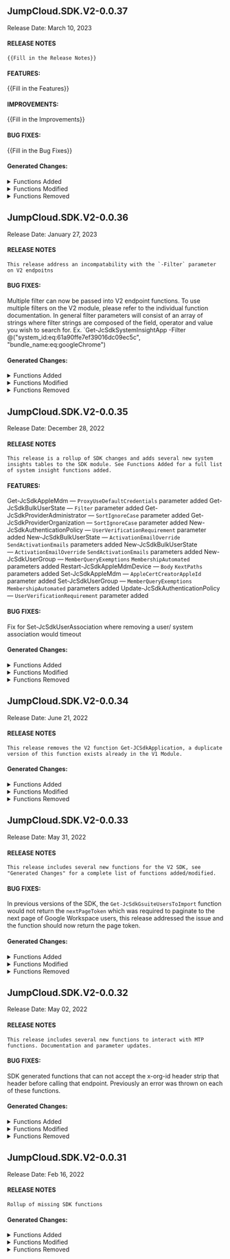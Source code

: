 ## JumpCloud.SDK.V2-0.0.37
Release Date: March 10, 2023
#### RELEASE NOTES
```
{{Fill in the Release Notes}}
```
#### FEATURES:
{{Fill in the Features}}
#### IMPROVEMENTS:
{{Fill in the Improvements}}
#### BUG FIXES:
{{Fill in the Bug Fixes}}
#### Generated Changes:

<details>
<summary>Functions Added</summary>

No changes
</details>

<details>
<summary>Functions Modified</summary>

* New-JcSdkCustomEmailConfiguration.ps1
* New-JcSdkSoftwareApp.ps1
* Set-JcSdkCustomEmailConfiguration.ps1
* Set-JcSdkSoftwareApp.ps1

</details>

<details>
<summary>Functions Removed</summary>

No changes
</details>

## JumpCloud.SDK.V2-0.0.36
Release Date: January 27, 2023
#### RELEASE NOTES
```
This release address an incompatability with the `-Filter` parameter on V2 endpoitns
```
#### BUG FIXES:
Multiple filter can now be passed into V2 endpoint functions. To use multiple filters on the V2 module, please refer to the individual function documentation. In general filter parameters will consist of an array of strings where filter strings are composed of the field, operator and value you wish to search for. Ex. `Get-JcSdkSystemInsightApp -Filter @("system_id:eq:61a90ffe7ef39016dc09ec5c", "bundle_name:eq:googleChrome")

#### Generated Changes:

<details>
<summary>Functions Added</summary>

No changes
</details>

<details>
<summary>Functions Modified</summary>

No changes
</details>

<details>
<summary>Functions Removed</summary>

No changes
</details>

## JumpCloud.SDK.V2-0.0.35
Release Date: December 28, 2022
#### RELEASE NOTES
```
This release is a rollup of SDK changes and adds several new system insights tables to the SDK module. See Functions Added for a full list of system insight functions added.
```
#### FEATURES:
Get-JcSdkAppleMdm — `ProxyUseDefaultCredentials` parameter added
Get-JcSdkBulkUserState — `Filter` parameter added
Get-JcSdkProviderAdministrator — `SortIgnoreCase` parameter added
Get-JcSdkProviderOrganization — `SortIgnoreCase` parameter added
New-JcSdkAuthenticationPolicy — `UserVerificationRequirement` parameter added
New-JcSdkBulkUserState — `ActivationEmailOverride` `SendActivationEmails` parameters added
New-JcSdkBulkUserState — `ActivationEmailOverride` `SendActivationEmails` parameters added
New-JcSdkUserGroup — `MemberQueryExemptions` `MembershipAutomated` parameters added
Restart-JcSdkAppleMdmDevice — `Body` `KextPaths` parameters added
Set-JcSdkAppleMdm — `AppleCertCreatorAppleId` parameter added
Set-JcSdkUserGroup — `MemberQueryExemptions` `MembershipAutomated` parameters added
Update-JcSdkAuthenticationPolicy — `UserVerificationRequirement` parameter added

#### BUG FIXES:
Fix for Set-JcSdkUserAssociation where removing a user/ system association would timeout

#### Generated Changes:

<details>
<summary>Functions Added</summary>

* Get-JcSdkSystemInsightAzureInstanceMetadata.ps1
* Get-JcSdkSystemInsightAzureInstanceTag.ps1
* Get-JcSdkSystemInsightChassisInfo.ps1
* Get-JcSdkSystemInsightLinuxPackage.ps1
* Get-JcSdkSystemInsightSecureboot.ps1
* Get-JcSdkSystemInsightTpmInfo.ps1
* Get-JcSdkSystemInsightUserAssist.ps1
* Get-JcSdkSystemInsightWindowsSecurityCenter.ps1

</details>

<details>
<summary>Functions Modified</summary>

* Clear-JcSdkAppleMdmDevice.ps1
* Clear-JcSdkAppleMdmDeviceActivationLock.ps1
* Get-JcSdkActiveDirectory.ps1
* Get-JcSdkActiveDirectoryAgent.ps1
* Get-JcSdkActiveDirectoryAssociation.ps1
* Get-JcSdkActiveDirectoryTraverseUser.ps1
* Get-JcSdkActiveDirectoryTraverseUserGroup.ps1
* Get-JcSdkAdministratorOrganization.ps1
* Get-JcSdkAdministratorOrganizationLink.ps1
* Get-JcSdkAppleMdm.ps1
* Get-JcSdkAppleMdmDevice.ps1
* Get-JcSdkAppleMdmEnrollmentProfile.ps1
* Get-JcSdkApplicationAssociation.ps1
* Get-JcSdkApplicationTraverseUser.ps1
* Get-JcSdkApplicationTraverseUserGroup.ps1
* Get-JcSdkAuthenticationPolicy.ps1
* Get-JcSdkBulkUserState.ps1
* Get-JcSdkBulkUsersResult.ps1
* Get-JcSdkCommandAssociation.ps1
* Get-JcSdkCommandTraverseSystem.ps1
* Get-JcSdkCommandTraverseSystemGroup.ps1
* Get-JcSdkCustomEmailConfiguration.ps1
* Get-JcSdkCustomEmailTemplate.ps1
* Get-JcSdkDirectory.ps1
* Get-JcSdkDuoAccount.ps1
* Get-JcSdkDuoApplication.ps1
* Get-JcSdkGSuite.ps1
* Get-JcSdkGSuiteAssociation.ps1
* Get-JcSdkGSuiteTranslationRule.ps1
* Get-JcSdkGSuiteTraverseUser.ps1
* Get-JcSdkGSuiteTraverseUserGroup.ps1
* Get-JcSdkGSuiteUsersToImport.ps1
* Get-JcSdkGroup.ps1
* Get-JcSdkGroupSuggestion.ps1
* Get-JcSdkGsuiteUsersToImportFormated.ps1
* Get-JcSdkIPList.ps1
* Get-JcSdkLdapServer.ps1
* Get-JcSdkLdapServerAssociation.ps1
* Get-JcSdkLdapServerSambaDomain.ps1
* Get-JcSdkLdapServerTraverseUser.ps1
* Get-JcSdkLdapServerTraverseUserGroup.ps1
* Get-JcSdkNextScheduledBulkUserState.ps1
* Get-JcSdkOffice365.ps1
* Get-JcSdkOffice365Association.ps1
* Get-JcSdkOffice365TranslationRule.ps1
* Get-JcSdkOffice365TraverseUser.ps1
* Get-JcSdkOffice365TraverseUserGroup.ps1
* Get-JcSdkOffice365UsersToImport.ps1
* Get-JcSdkOrganizationPolicyResult.ps1
* Get-JcSdkPolicy.ps1
* Get-JcSdkPolicyAssociation.ps1
* Get-JcSdkPolicyGroup.ps1
* Get-JcSdkPolicyGroupAssociation.ps1
* Get-JcSdkPolicyGroupMember.ps1
* Get-JcSdkPolicyGroupMembership.ps1
* Get-JcSdkPolicyGroupTraverseSystem.ps1
* Get-JcSdkPolicyGroupTraverseSystemGroup.ps1
* Get-JcSdkPolicyResult.ps1
* Get-JcSdkPolicyStatus.ps1
* Get-JcSdkPolicyTemplate.ps1
* Get-JcSdkPolicyTraverseSystem.ps1
* Get-JcSdkPolicyTraverseSystemGroup.ps1
* Get-JcSdkProviderAdministrator.ps1
* Get-JcSdkProviderOrganization.ps1
* Get-JcSdkProvidersInvoice.ps1
* Get-JcSdkRadiusServerAssociation.ps1
* Get-JcSdkRadiusServerTraverseUser.ps1
* Get-JcSdkRadiusServerTraverseUserGroup.ps1
* Get-JcSdkSoftwareApp.ps1
* Get-JcSdkSoftwareAppAssociation.ps1
* Get-JcSdkSoftwareAppStatus.ps1
* Get-JcSdkSoftwareAppTraverseSystem.ps1
* Get-JcSdkSoftwareAppTraverseSystemGroup.ps1
* Get-JcSdkSubscription.ps1
* Get-JcSdkSystemAssociation.ps1
* Get-JcSdkSystemFdeKey.ps1
* Get-JcSdkSystemGroup.ps1
* Get-JcSdkSystemGroupAssociation.ps1
* Get-JcSdkSystemGroupMember.ps1
* Get-JcSdkSystemGroupMembership.ps1
* Get-JcSdkSystemGroupTraverseCommand.ps1
* Get-JcSdkSystemGroupTraversePolicy.ps1
* Get-JcSdkSystemGroupTraversePolicyGroup.ps1
* Get-JcSdkSystemGroupTraverseUser.ps1
* Get-JcSdkSystemGroupTraverseUserGroup.ps1
* Get-JcSdkSystemInsightAlf.ps1
* Get-JcSdkSystemInsightAlfException.ps1
* Get-JcSdkSystemInsightAlfExplicitAuth.ps1
* Get-JcSdkSystemInsightApp.ps1
* Get-JcSdkSystemInsightAppCompatShim.ps1
* Get-JcSdkSystemInsightAuthorizedKey.ps1
* Get-JcSdkSystemInsightBattery.ps1
* Get-JcSdkSystemInsightBitlockerInfo.ps1
* Get-JcSdkSystemInsightBrowserPlugin.ps1
* Get-JcSdkSystemInsightCertificate.ps1
* Get-JcSdkSystemInsightChromeExtension.ps1
* Get-JcSdkSystemInsightConnectivity.ps1
* Get-JcSdkSystemInsightCrash.ps1
* Get-JcSdkSystemInsightCupDestination.ps1
* Get-JcSdkSystemInsightDiskEncryption.ps1
* Get-JcSdkSystemInsightDiskInfo.ps1
* Get-JcSdkSystemInsightDnsResolver.ps1
* Get-JcSdkSystemInsightEtcHost.ps1
* Get-JcSdkSystemInsightFirefoxAddon.ps1
* Get-JcSdkSystemInsightGroup.ps1
* Get-JcSdkSystemInsightIeExtension.ps1
* Get-JcSdkSystemInsightInterfaceAddress.ps1
* Get-JcSdkSystemInsightInterfaceDetail.ps1
* Get-JcSdkSystemInsightKernelInfo.ps1
* Get-JcSdkSystemInsightLaunchd.ps1
* Get-JcSdkSystemInsightLoggedinUser.ps1
* Get-JcSdkSystemInsightLogicalDrive.ps1
* Get-JcSdkSystemInsightManagedPolicy.ps1
* Get-JcSdkSystemInsightMount.ps1
* Get-JcSdkSystemInsightOSVersion.ps1
* Get-JcSdkSystemInsightPatch.ps1
* Get-JcSdkSystemInsightProgram.ps1
* Get-JcSdkSystemInsightPythonPackage.ps1
* Get-JcSdkSystemInsightSafariExtension.ps1
* Get-JcSdkSystemInsightScheduledTask.ps1
* Get-JcSdkSystemInsightService.ps1
* Get-JcSdkSystemInsightShadow.ps1
* Get-JcSdkSystemInsightSharedFolder.ps1
* Get-JcSdkSystemInsightSharedResource.ps1
* Get-JcSdkSystemInsightSharingPreference.ps1
* Get-JcSdkSystemInsightSipConfig.ps1
* Get-JcSdkSystemInsightStartupItem.ps1
* Get-JcSdkSystemInsightSystemControl.ps1
* Get-JcSdkSystemInsightSystemInfo.ps1
* Get-JcSdkSystemInsightUptime.ps1
* Get-JcSdkSystemInsightUsbDevice.ps1
* Get-JcSdkSystemInsightUser.ps1
* Get-JcSdkSystemInsightUserGroup.ps1
* Get-JcSdkSystemInsightUserSshKey.ps1
* Get-JcSdkSystemInsightWifiNetwork.ps1
* Get-JcSdkSystemInsightWifiStatus.ps1
* Get-JcSdkSystemMember.ps1
* Get-JcSdkSystemPolicyStatus.ps1
* Get-JcSdkSystemTraverseCommand.ps1
* Get-JcSdkSystemTraversePolicy.ps1
* Get-JcSdkSystemTraversePolicyGroup.ps1
* Get-JcSdkSystemTraverseUser.ps1
* Get-JcSdkSystemTraverseUserGroup.ps1
* Get-JcSdkUserAssociation.ps1
* Get-JcSdkUserGroup.ps1
* Get-JcSdkUserGroupAssociation.ps1
* Get-JcSdkUserGroupMember.ps1
* Get-JcSdkUserGroupMembership.ps1
* Get-JcSdkUserGroupTraverseActiveDirectory.ps1
* Get-JcSdkUserGroupTraverseApplication.ps1
* Get-JcSdkUserGroupTraverseDirectory.ps1
* Get-JcSdkUserGroupTraverseGSuite.ps1
* Get-JcSdkUserGroupTraverseLdapServer.ps1
* Get-JcSdkUserGroupTraverseOffice365.ps1
* Get-JcSdkUserGroupTraverseRadiusServer.ps1
* Get-JcSdkUserGroupTraverseSystem.ps1
* Get-JcSdkUserGroupTraverseSystemGroup.ps1
* Get-JcSdkUserMember.ps1
* Get-JcSdkUserPushEndpoint.ps1
* Get-JcSdkUserTraverseActiveDirectory.ps1
* Get-JcSdkUserTraverseApplication.ps1
* Get-JcSdkUserTraverseDirectory.ps1
* Get-JcSdkUserTraverseGSuite.ps1
* Get-JcSdkUserTraverseLdapServer.ps1
* Get-JcSdkUserTraverseOffice365.ps1
* Get-JcSdkUserTraverseRadiusServer.ps1
* Get-JcSdkUserTraverseSystem.ps1
* Get-JcSdkUserTraverseSystemGroup.ps1
* Get-JcSdkWorkday.ps1
* Get-JcSdkWorkdayWorker.ps1
* Grant-JcSdkWorkday.ps1
* Import-JcSdkScim.ps1
* Import-JcSdkWorkday.ps1
* Import-JcSdkWorkdayResult.ps1
* Invoke-JcSdkReclaimSoftwareAppLicense.ps1
* Lock-JcSdkAppleMdmDevice.ps1
* New-JcSdkActiveDirectory.ps1
* New-JcSdkActiveDirectoryAgent.ps1
* New-JcSdkAdministratorOrganization.ps1
* New-JcSdkAuthenticationPolicy.ps1
* New-JcSdkBulkUser.ps1
* New-JcSdkBulkUserState.ps1
* New-JcSdkCustomEmailConfiguration.ps1
* New-JcSdkDuoAccount.ps1
* New-JcSdkDuoApplication.ps1
* New-JcSdkGSuiteTranslationRule.ps1
* New-JcSdkIPList.ps1
* New-JcSdkLdapServerSambaDomain.ps1
* New-JcSdkOffice365TranslationRule.ps1
* New-JcSdkPolicy.ps1
* New-JcSdkPolicyGroup.ps1
* New-JcSdkProviderAdministrator.ps1
* New-JcSdkSoftwareApp.ps1
* New-JcSdkSystemGroup.ps1
* New-JcSdkUserGroup.ps1
* New-JcSdkWorkday.ps1
* Remove-JcSdkActiveDirectory.ps1
* Remove-JcSdkActiveDirectoryAgent.ps1
* Remove-JcSdkAdministratorOrganization.ps1
* Remove-JcSdkAppleMdm.ps1
* Remove-JcSdkAppleMdmDevice.ps1
* Remove-JcSdkApplicationLogo.ps1
* Remove-JcSdkAuthenticationPolicy.ps1
* Remove-JcSdkBulkUserState.ps1
* Remove-JcSdkCustomEmailConfiguration.ps1
* Remove-JcSdkDuoAccount.ps1
* Remove-JcSdkDuoApplication.ps1
* Remove-JcSdkGSuiteTranslationRule.ps1
* Remove-JcSdkIPList.ps1
* Remove-JcSdkLdapServerSambaDomain.ps1
* Remove-JcSdkOffice365TranslationRule.ps1
* Remove-JcSdkPolicy.ps1
* Remove-JcSdkPolicyGroup.ps1
* Remove-JcSdkProviderAdministrator.ps1
* Remove-JcSdkSoftwareApp.ps1
* Remove-JcSdkSystemGroup.ps1
* Remove-JcSdkUserGroup.ps1
* Remove-JcSdkUserPushEndpoint.ps1
* Remove-JcSdkWorkdayAuthorization.ps1
* Restart-JcSdkAppleMdmDevice.ps1
* Set-JcSdkActiveDirectoryAssociation.ps1
* Set-JcSdkAppleMdm.ps1
* Set-JcSdkApplicationAssociation.ps1
* Set-JcSdkCommandAssociation.ps1
* Set-JcSdkCustomEmailConfiguration.ps1
* Set-JcSdkDuoApplication.ps1
* Set-JcSdkGSuiteAssociation.ps1
* Set-JcSdkIPList.ps1
* Set-JcSdkLdapServerAssociation.ps1
* Set-JcSdkLdapServerSambaDomain.ps1
* Set-JcSdkOffice365Association.ps1
* Set-JcSdkPolicy.ps1
* Set-JcSdkPolicyAssociation.ps1
* Set-JcSdkPolicyGroup.ps1
* Set-JcSdkPolicyGroupAssociation.ps1
* Set-JcSdkPolicyGroupMember.ps1
* Set-JcSdkRadiusServerAssociation.ps1
* Set-JcSdkSoftwareApp.ps1
* Set-JcSdkSoftwareAppAssociation.ps1
* Set-JcSdkSystemAssociation.ps1
* Set-JcSdkSystemGroup.ps1
* Set-JcSdkSystemGroupAssociation.ps1
* Set-JcSdkSystemGroupMember.ps1
* Set-JcSdkUserAssociation.ps1
* Set-JcSdkUserGroup.ps1
* Set-JcSdkUserGroupAssociation.ps1
* Set-JcSdkUserGroupMember.ps1
* Set-JcSdkWorkday.ps1
* Stop-JcSdkAppleMdmDevice.ps1
* Sync-JcSdkAppleMdmDevice.ps1
* Update-JcSdkAppleMdmDeviceLockInformation.ps1
* Update-JcSdkAuthenticationPolicy.ps1
* Update-JcSdkBulkUser.ps1
* Update-JcSdkGSuite.ps1
* Update-JcSdkIPList.ps1
* Update-JcSdkLdapServer.ps1
* Update-JcSdkOffice365.ps1
* Update-JcSdkUserPushEndpoint.ps1

</details>

<details>
<summary>Functions Removed</summary>

No changes
</details>

## JumpCloud.SDK.V2-0.0.34
Release Date: June 21, 2022
#### RELEASE NOTES
```
This release removes the V2 function Get-JCSdkApplication, a duplicate version of this function exists already in the V1 Module.
```
#### Generated Changes:

<details>
<summary>Functions Added</summary>

No changes
</details>

<details>
<summary>Functions Modified</summary>

* New-JcSdkUserGroup.ps1
* Remove-JcSdkActiveDirectory.ps1
* Set-JcSdkPolicy.ps1
* Set-JcSdkPolicyGroup.ps1
* Set-JcSdkUserGroup.ps1

</details>

<details>
<summary>Functions Removed</summary>

* Get-JcSdkApplication.ps1

</details>

## JumpCloud.SDK.V2-0.0.33
Release Date: May 31, 2022
#### RELEASE NOTES
```
This release includes several new functions for the V2 SDK, see "Generated Changes" for a complete list of functions added/modified.
```
#### BUG FIXES:

In previous versions of the SDK, the `Get-JcSdkGsuiteUsersToImport` function would not return the `nextPageToken` which was required to paginate to the next page of Google Workspace users, this release addressed the issue and the function should now return the page token.
#### Generated Changes:

<details>
<summary>Functions Added</summary>

* Get-JcSdkApplication.ps1
* Get-JcSdkGsuiteUsersToImportFormated.ps1
* Import-JcSdkScim.ps1

</details>

<details>
<summary>Functions Modified</summary>

* Get-JcSdkGSuiteUsersToImport.ps1
* Get-JcSdkSoftwareApp.ps1
* New-JcSdkBulkUser.ps1
* New-JcSdkBulkUserState.ps1
* New-JcSdkOffice365TranslationRule.ps1
* New-JcSdkSoftwareApp.ps1
* Set-JcSdkSoftwareApp.ps1

</details>

<details>
<summary>Functions Removed</summary>

No changes
</details>

## JumpCloud.SDK.V2-0.0.32
Release Date: May 02, 2022
#### RELEASE NOTES
```
This release includes several new functions to interact with MTP functions. Documentation and parameter updates.
```
#### BUG FIXES:
SDK generated functions that can not accept the x-org-id header strip that header before calling that endpoint. Previously an error was thrown on each of these functions.
#### Generated Changes:

<details>
<summary>Functions Added</summary>

* Get-JcSdkAdministratorOrganization.ps1
* Get-JcSdkAdministratorOrganizationLink.ps1
* Get-JcSdkProviderAdministrator.ps1
* Get-JcSdkProviderOrganization.ps1
* Get-JcSdkProvidersInvoice.ps1
* New-JcSdkAdministratorOrganization.ps1
* New-JcSdkProviderAdministrator.ps1
* Remove-JcSdkAdministratorOrganization.ps1
* Remove-JcSdkProviderAdministrator.ps1

</details>

<details>
<summary>Functions Modified</summary>

* Clear-JcSdkAppleMdmDevice.ps1
* Clear-JcSdkAppleMdmDeviceActivationLock.ps1
* Get-JcSdkActiveDirectory.ps1
* Get-JcSdkActiveDirectoryAgent.ps1
* Get-JcSdkActiveDirectoryAssociation.ps1
* Get-JcSdkActiveDirectoryTraverseUser.ps1
* Get-JcSdkActiveDirectoryTraverseUserGroup.ps1
* Get-JcSdkAppleMdmDevice.ps1
* Get-JcSdkApplicationAssociation.ps1
* Get-JcSdkApplicationTraverseUser.ps1
* Get-JcSdkApplicationTraverseUserGroup.ps1
* Get-JcSdkAuthenticationPolicy.ps1
* Get-JcSdkBulkUserState.ps1
* Get-JcSdkBulkUsersResult.ps1
* Get-JcSdkCommandAssociation.ps1
* Get-JcSdkCommandTraverseSystem.ps1
* Get-JcSdkCommandTraverseSystemGroup.ps1
* Get-JcSdkCustomEmailConfiguration.ps1
* Get-JcSdkDuoAccount.ps1
* Get-JcSdkDuoApplication.ps1
* Get-JcSdkGSuite.ps1
* Get-JcSdkGSuiteAssociation.ps1
* Get-JcSdkGSuiteTranslationRule.ps1
* Get-JcSdkGSuiteTraverseUser.ps1
* Get-JcSdkGSuiteTraverseUserGroup.ps1
* Get-JcSdkGroupSuggestion.ps1
* Get-JcSdkIPList.ps1
* Get-JcSdkLdapServer.ps1
* Get-JcSdkLdapServerAssociation.ps1
* Get-JcSdkLdapServerSambaDomain.ps1
* Get-JcSdkLdapServerTraverseUser.ps1
* Get-JcSdkLdapServerTraverseUserGroup.ps1
* Get-JcSdkOffice365.ps1
* Get-JcSdkOffice365Association.ps1
* Get-JcSdkOffice365TranslationRule.ps1
* Get-JcSdkOffice365TraverseUser.ps1
* Get-JcSdkOffice365TraverseUserGroup.ps1
* Get-JcSdkPolicy.ps1
* Get-JcSdkPolicyAssociation.ps1
* Get-JcSdkPolicyGroup.ps1
* Get-JcSdkPolicyGroupMember.ps1
* Get-JcSdkPolicyGroupMembership.ps1
* Get-JcSdkPolicyGroupTraverseSystem.ps1
* Get-JcSdkPolicyGroupTraverseSystemGroup.ps1
* Get-JcSdkPolicyResult.ps1
* Get-JcSdkPolicyTemplate.ps1
* Get-JcSdkPolicyTraverseSystem.ps1
* Get-JcSdkPolicyTraverseSystemGroup.ps1
* Get-JcSdkRadiusServerAssociation.ps1
* Get-JcSdkRadiusServerTraverseUser.ps1
* Get-JcSdkRadiusServerTraverseUserGroup.ps1
* Get-JcSdkSoftwareApp.ps1
* Get-JcSdkSoftwareAppAssociation.ps1
* Get-JcSdkSoftwareAppStatus.ps1
* Get-JcSdkSoftwareAppTraverseSystem.ps1
* Get-JcSdkSoftwareAppTraverseSystemGroup.ps1
* Get-JcSdkSystemAssociation.ps1
* Get-JcSdkSystemFdeKey.ps1
* Get-JcSdkSystemGroup.ps1
* Get-JcSdkSystemGroupAssociation.ps1
* Get-JcSdkSystemGroupMember.ps1
* Get-JcSdkSystemGroupMembership.ps1
* Get-JcSdkSystemGroupTraverseCommand.ps1
* Get-JcSdkSystemGroupTraversePolicy.ps1
* Get-JcSdkSystemGroupTraversePolicyGroup.ps1
* Get-JcSdkSystemGroupTraverseUser.ps1
* Get-JcSdkSystemGroupTraverseUserGroup.ps1
* Get-JcSdkSystemInsightApp.ps1
* Get-JcSdkSystemInsightProgram.ps1
* Get-JcSdkSystemMember.ps1
* Get-JcSdkSystemTraverseCommand.ps1
* Get-JcSdkSystemTraversePolicy.ps1
* Get-JcSdkSystemTraversePolicyGroup.ps1
* Get-JcSdkSystemTraverseUser.ps1
* Get-JcSdkSystemTraverseUserGroup.ps1
* Get-JcSdkUserAssociation.ps1
* Get-JcSdkUserGroup.ps1
* Get-JcSdkUserGroupAssociation.ps1
* Get-JcSdkUserGroupMember.ps1
* Get-JcSdkUserGroupMembership.ps1
* Get-JcSdkUserGroupTraverseActiveDirectory.ps1
* Get-JcSdkUserGroupTraverseApplication.ps1
* Get-JcSdkUserGroupTraverseDirectory.ps1
* Get-JcSdkUserGroupTraverseGSuite.ps1
* Get-JcSdkUserGroupTraverseLdapServer.ps1
* Get-JcSdkUserGroupTraverseOffice365.ps1
* Get-JcSdkUserGroupTraverseRadiusServer.ps1
* Get-JcSdkUserGroupTraverseSystem.ps1
* Get-JcSdkUserGroupTraverseSystemGroup.ps1
* Get-JcSdkUserMember.ps1
* Get-JcSdkUserPushEndpoint.ps1
* Get-JcSdkUserTraverseActiveDirectory.ps1
* Get-JcSdkUserTraverseApplication.ps1
* Get-JcSdkUserTraverseDirectory.ps1
* Get-JcSdkUserTraverseGSuite.ps1
* Get-JcSdkUserTraverseLdapServer.ps1
* Get-JcSdkUserTraverseOffice365.ps1
* Get-JcSdkUserTraverseRadiusServer.ps1
* Get-JcSdkUserTraverseSystem.ps1
* Get-JcSdkUserTraverseSystemGroup.ps1
* Get-JcSdkWorkday.ps1
* Get-JcSdkWorkdayWorker.ps1
* Grant-JcSdkWorkday.ps1
* Import-JcSdkWorkday.ps1
* Import-JcSdkWorkdayResult.ps1
* Invoke-JcSdkReclaimSoftwareAppLicense.ps1
* Lock-JcSdkAppleMdmDevice.ps1
* New-JcSdkActiveDirectoryAgent.ps1
* New-JcSdkBulkUser.ps1
* New-JcSdkDuoApplication.ps1
* New-JcSdkGSuiteTranslationRule.ps1
* New-JcSdkLdapServerSambaDomain.ps1
* New-JcSdkOffice365TranslationRule.ps1
* New-JcSdkSoftwareApp.ps1
* Remove-JcSdkActiveDirectory.ps1
* Remove-JcSdkActiveDirectoryAgent.ps1
* Remove-JcSdkAppleMdm.ps1
* Remove-JcSdkAppleMdmDevice.ps1
* Remove-JcSdkApplicationLogo.ps1
* Remove-JcSdkAuthenticationPolicy.ps1
* Remove-JcSdkBulkUserState.ps1
* Remove-JcSdkCustomEmailConfiguration.ps1
* Remove-JcSdkDuoAccount.ps1
* Remove-JcSdkDuoApplication.ps1
* Remove-JcSdkGSuiteTranslationRule.ps1
* Remove-JcSdkIPList.ps1
* Remove-JcSdkLdapServerSambaDomain.ps1
* Remove-JcSdkOffice365TranslationRule.ps1
* Remove-JcSdkPolicy.ps1
* Remove-JcSdkPolicyGroup.ps1
* Remove-JcSdkSoftwareApp.ps1
* Remove-JcSdkSystemGroup.ps1
* Remove-JcSdkUserGroup.ps1
* Remove-JcSdkUserPushEndpoint.ps1
* Remove-JcSdkWorkdayAuthorization.ps1
* Restart-JcSdkAppleMdmDevice.ps1
* Set-JcSdkActiveDirectoryAssociation.ps1
* Set-JcSdkAppleMdm.ps1
* Set-JcSdkApplicationAssociation.ps1
* Set-JcSdkCommandAssociation.ps1
* Set-JcSdkCustomEmailConfiguration.ps1
* Set-JcSdkDuoApplication.ps1
* Set-JcSdkGSuiteAssociation.ps1
* Set-JcSdkIPList.ps1
* Set-JcSdkLdapServerAssociation.ps1
* Set-JcSdkLdapServerSambaDomain.ps1
* Set-JcSdkOffice365Association.ps1
* Set-JcSdkPolicy.ps1
* Set-JcSdkPolicyAssociation.ps1
* Set-JcSdkPolicyGroup.ps1
* Set-JcSdkPolicyGroupAssociation.ps1
* Set-JcSdkPolicyGroupMember.ps1
* Set-JcSdkRadiusServerAssociation.ps1
* Set-JcSdkSoftwareApp.ps1
* Set-JcSdkSoftwareAppAssociation.ps1
* Set-JcSdkSystemAssociation.ps1
* Set-JcSdkSystemGroup.ps1
* Set-JcSdkSystemGroupAssociation.ps1
* Set-JcSdkSystemGroupMember.ps1
* Set-JcSdkUserAssociation.ps1
* Set-JcSdkUserGroup.ps1
* Set-JcSdkUserGroupAssociation.ps1
* Set-JcSdkUserGroupMember.ps1
* Set-JcSdkWorkday.ps1
* Stop-JcSdkAppleMdmDevice.ps1
* Sync-JcSdkAppleMdmDevice.ps1
* Update-JcSdkAppleMdmDeviceLockInformation.ps1
* Update-JcSdkAuthenticationPolicy.ps1
* Update-JcSdkBulkUser.ps1
* Update-JcSdkGSuite.ps1
* Update-JcSdkIPList.ps1
* Update-JcSdkLdapServer.ps1
* Update-JcSdkOffice365.ps1
* Update-JcSdkUserPushEndpoint.ps1

</details>

<details>
<summary>Functions Removed</summary>

No changes
</details>

## JumpCloud.SDK.V2-0.0.31
Release Date: Feb 16, 2022
#### RELEASE NOTES
```
Rollup of missing SDK functions
```
#### Generated Changes:

<details>
<summary>Functions Added</summary>

* Clear-JcSdkAppleMdmDeviceActivationLock.ps1
* Get-JcSdkActiveDirectoryAgent.ps1
* Get-JcSdkActiveDirectoryTraverseUser.ps1
* Get-JcSdkBulkUserState.ps1
* Get-JcSdkGroupSuggestion.ps1
* Get-JcSdkNextScheduledBulkUserState.ps1
* Get-JcSdkPolicyGroup.ps1
* Get-JcSdkPolicyGroupAssociation.ps1
* Get-JcSdkPolicyGroupMember.ps1
* Get-JcSdkPolicyGroupMembership.ps1
* Get-JcSdkPolicyGroupTraverseSystem.ps1
* Get-JcSdkPolicyGroupTraverseSystemGroup.ps1
* Get-JcSdkSystemGroupTraversePolicyGroup.ps1
* Get-JcSdkSystemTraversePolicyGroup.ps1
* Get-JcSdkUserGroupTraverseActiveDirectory.ps1
* Get-JcSdkUserTraverseActiveDirectory.ps1
* Invoke-JcSdkReclaimSoftwareAppLicense.ps1
* New-JcSdkActiveDirectory.ps1
* New-JcSdkBulkUserState.ps1
* New-JcSdkPolicyGroup.ps1
* Remove-JcSdkActiveDirectory.ps1
* Remove-JcSdkAppleMdmDevice.ps1
* Remove-JcSdkApplicationLogo.ps1
* Remove-JcSdkBulkUserState.ps1
* Remove-JcSdkPolicyGroup.ps1
* Remove-JcSdkUserPushEndpoint.ps1
* Set-JcSdkPolicyGroup.ps1
* Set-JcSdkPolicyGroupAssociation.ps1
* Set-JcSdkPolicyGroupMember.ps1
* Update-JcSdkAppleMdmDeviceLockInformation.ps1
* Update-JcSdkUserPushEndpoint.ps1

</details>

<details>
<summary>Functions Modified</summary>

* Clear-JcSdkAppleMdmDevice.ps1
* Get-JcSdkActiveDirectory.ps1
* Get-JcSdkActiveDirectoryAssociation.ps1
* Get-JcSdkActiveDirectoryTraverseUserGroup.ps1
* Get-JcSdkAppleMdmDevice.ps1
* Get-JcSdkAppleMdmEnrollmentProfile.ps1
* Get-JcSdkApplicationAssociation.ps1
* Get-JcSdkApplicationTraverseUser.ps1
* Get-JcSdkApplicationTraverseUserGroup.ps1
* Get-JcSdkAuthenticationPolicy.ps1
* Get-JcSdkCommandAssociation.ps1
* Get-JcSdkCommandTraverseSystem.ps1
* Get-JcSdkCommandTraverseSystemGroup.ps1
* Get-JcSdkCustomEmailConfiguration.ps1
* Get-JcSdkDirectory.ps1
* Get-JcSdkDuoAccount.ps1
* Get-JcSdkDuoApplication.ps1
* Get-JcSdkGSuite.ps1
* Get-JcSdkGSuiteAssociation.ps1
* Get-JcSdkGSuiteTranslationRule.ps1
* Get-JcSdkGSuiteTraverseUser.ps1
* Get-JcSdkGSuiteTraverseUserGroup.ps1
* Get-JcSdkGroup.ps1
* Get-JcSdkIPList.ps1
* Get-JcSdkLdapServer.ps1
* Get-JcSdkLdapServerAssociation.ps1
* Get-JcSdkLdapServerSambaDomain.ps1
* Get-JcSdkLdapServerTraverseUser.ps1
* Get-JcSdkLdapServerTraverseUserGroup.ps1
* Get-JcSdkOffice365.ps1
* Get-JcSdkOffice365Association.ps1
* Get-JcSdkOffice365TranslationRule.ps1
* Get-JcSdkOffice365TraverseUser.ps1
* Get-JcSdkOffice365TraverseUserGroup.ps1
* Get-JcSdkPolicy.ps1
* Get-JcSdkPolicyAssociation.ps1
* Get-JcSdkPolicyResult.ps1
* Get-JcSdkPolicyStatus.ps1
* Get-JcSdkPolicyTemplate.ps1
* Get-JcSdkPolicyTraverseSystem.ps1
* Get-JcSdkPolicyTraverseSystemGroup.ps1
* Get-JcSdkRadiusServerAssociation.ps1
* Get-JcSdkRadiusServerTraverseUser.ps1
* Get-JcSdkRadiusServerTraverseUserGroup.ps1
* Get-JcSdkSoftwareApp.ps1
* Get-JcSdkSoftwareAppAssociation.ps1
* Get-JcSdkSoftwareAppStatus.ps1
* Get-JcSdkSoftwareAppTraverseSystem.ps1
* Get-JcSdkSoftwareAppTraverseSystemGroup.ps1
* Get-JcSdkSystemAssociation.ps1
* Get-JcSdkSystemFdeKey.ps1
* Get-JcSdkSystemGroup.ps1
* Get-JcSdkSystemGroupAssociation.ps1
* Get-JcSdkSystemGroupMember.ps1
* Get-JcSdkSystemGroupMembership.ps1
* Get-JcSdkSystemGroupTraverseCommand.ps1
* Get-JcSdkSystemGroupTraversePolicy.ps1
* Get-JcSdkSystemGroupTraverseUser.ps1
* Get-JcSdkSystemGroupTraverseUserGroup.ps1
* Get-JcSdkSystemInsightAlf.ps1
* Get-JcSdkSystemInsightAlfException.ps1
* Get-JcSdkSystemInsightAlfExplicitAuth.ps1
* Get-JcSdkSystemInsightApp.ps1
* Get-JcSdkSystemInsightAppCompatShim.ps1
* Get-JcSdkSystemInsightAuthorizedKey.ps1
* Get-JcSdkSystemInsightBattery.ps1
* Get-JcSdkSystemInsightBitlockerInfo.ps1
* Get-JcSdkSystemInsightBrowserPlugin.ps1
* Get-JcSdkSystemInsightCertificate.ps1
* Get-JcSdkSystemInsightChromeExtension.ps1
* Get-JcSdkSystemInsightConnectivity.ps1
* Get-JcSdkSystemInsightCrash.ps1
* Get-JcSdkSystemInsightCupDestination.ps1
* Get-JcSdkSystemInsightDiskEncryption.ps1
* Get-JcSdkSystemInsightDiskInfo.ps1
* Get-JcSdkSystemInsightDnsResolver.ps1
* Get-JcSdkSystemInsightEtcHost.ps1
* Get-JcSdkSystemInsightFirefoxAddon.ps1
* Get-JcSdkSystemInsightGroup.ps1
* Get-JcSdkSystemInsightIeExtension.ps1
* Get-JcSdkSystemInsightInterfaceAddress.ps1
* Get-JcSdkSystemInsightInterfaceDetail.ps1
* Get-JcSdkSystemInsightKernelInfo.ps1
* Get-JcSdkSystemInsightLaunchd.ps1
* Get-JcSdkSystemInsightLoggedinUser.ps1
* Get-JcSdkSystemInsightLogicalDrive.ps1
* Get-JcSdkSystemInsightManagedPolicy.ps1
* Get-JcSdkSystemInsightMount.ps1
* Get-JcSdkSystemInsightOSVersion.ps1
* Get-JcSdkSystemInsightPatch.ps1
* Get-JcSdkSystemInsightProgram.ps1
* Get-JcSdkSystemInsightPythonPackage.ps1
* Get-JcSdkSystemInsightSafariExtension.ps1
* Get-JcSdkSystemInsightScheduledTask.ps1
* Get-JcSdkSystemInsightService.ps1
* Get-JcSdkSystemInsightShadow.ps1
* Get-JcSdkSystemInsightSharedFolder.ps1
* Get-JcSdkSystemInsightSharedResource.ps1
* Get-JcSdkSystemInsightSharingPreference.ps1
* Get-JcSdkSystemInsightSipConfig.ps1
* Get-JcSdkSystemInsightStartupItem.ps1
* Get-JcSdkSystemInsightSystemControl.ps1
* Get-JcSdkSystemInsightSystemInfo.ps1
* Get-JcSdkSystemInsightUptime.ps1
* Get-JcSdkSystemInsightUsbDevice.ps1
* Get-JcSdkSystemInsightUser.ps1
* Get-JcSdkSystemInsightUserGroup.ps1
* Get-JcSdkSystemInsightUserSshKey.ps1
* Get-JcSdkSystemInsightWifiNetwork.ps1
* Get-JcSdkSystemInsightWifiStatus.ps1
* Get-JcSdkSystemInsightWindowSecurityProduct.ps1
* Get-JcSdkSystemMember.ps1
* Get-JcSdkSystemPolicyStatus.ps1
* Get-JcSdkSystemTraverseCommand.ps1
* Get-JcSdkSystemTraversePolicy.ps1
* Get-JcSdkSystemTraverseUser.ps1
* Get-JcSdkSystemTraverseUserGroup.ps1
* Get-JcSdkUserAssociation.ps1
* Get-JcSdkUserGroup.ps1
* Get-JcSdkUserGroupAssociation.ps1
* Get-JcSdkUserGroupMember.ps1
* Get-JcSdkUserGroupMembership.ps1
* Get-JcSdkUserGroupTraverseApplication.ps1
* Get-JcSdkUserGroupTraverseDirectory.ps1
* Get-JcSdkUserGroupTraverseGSuite.ps1
* Get-JcSdkUserGroupTraverseLdapServer.ps1
* Get-JcSdkUserGroupTraverseOffice365.ps1
* Get-JcSdkUserGroupTraverseRadiusServer.ps1
* Get-JcSdkUserGroupTraverseSystem.ps1
* Get-JcSdkUserGroupTraverseSystemGroup.ps1
* Get-JcSdkUserMember.ps1
* Get-JcSdkUserTraverseApplication.ps1
* Get-JcSdkUserTraverseDirectory.ps1
* Get-JcSdkUserTraverseGSuite.ps1
* Get-JcSdkUserTraverseLdapServer.ps1
* Get-JcSdkUserTraverseOffice365.ps1
* Get-JcSdkUserTraverseRadiusServer.ps1
* Get-JcSdkUserTraverseSystem.ps1
* Get-JcSdkUserTraverseSystemGroup.ps1
* Get-JcSdkWorkday.ps1
* Get-JcSdkWorkdayWorker.ps1
* Grant-JcSdkWorkday.ps1
* Import-JcSdkWorkday.ps1
* Import-JcSdkWorkdayResult.ps1
* Lock-JcSdkAppleMdmDevice.ps1
* New-JcSdkAuthenticationPolicy.ps1
* New-JcSdkBulkUser.ps1
* New-JcSdkCustomEmailConfiguration.ps1
* New-JcSdkDuoApplication.ps1
* New-JcSdkGSuiteTranslationRule.ps1
* New-JcSdkIPList.ps1
* New-JcSdkLdapServerSambaDomain.ps1
* New-JcSdkOffice365TranslationRule.ps1
* New-JcSdkPolicy.ps1
* New-JcSdkSoftwareApp.ps1
* New-JcSdkUserGroup.ps1
* Remove-JcSdkAppleMdm.ps1
* Remove-JcSdkAuthenticationPolicy.ps1
* Remove-JcSdkCustomEmailConfiguration.ps1
* Remove-JcSdkDuoAccount.ps1
* Remove-JcSdkDuoApplication.ps1
* Remove-JcSdkGSuiteTranslationRule.ps1
* Remove-JcSdkIPList.ps1
* Remove-JcSdkLdapServerSambaDomain.ps1
* Remove-JcSdkOffice365TranslationRule.ps1
* Remove-JcSdkPolicy.ps1
* Remove-JcSdkSoftwareApp.ps1
* Remove-JcSdkSystemGroup.ps1
* Remove-JcSdkUserGroup.ps1
* Remove-JcSdkWorkdayAuthorization.ps1
* Restart-JcSdkAppleMdmDevice.ps1
* Set-JcSdkActiveDirectoryAssociation.ps1
* Set-JcSdkAppleMdm.ps1
* Set-JcSdkApplicationAssociation.ps1
* Set-JcSdkCommandAssociation.ps1
* Set-JcSdkCustomEmailConfiguration.ps1
* Set-JcSdkDuoApplication.ps1
* Set-JcSdkGSuiteAssociation.ps1
* Set-JcSdkIPList.ps1
* Set-JcSdkLdapServerAssociation.ps1
* Set-JcSdkLdapServerSambaDomain.ps1
* Set-JcSdkOffice365Association.ps1
* Set-JcSdkPolicy.ps1
* Set-JcSdkPolicyAssociation.ps1
* Set-JcSdkRadiusServerAssociation.ps1
* Set-JcSdkSoftwareApp.ps1
* Set-JcSdkSoftwareAppAssociation.ps1
* Set-JcSdkSystemAssociation.ps1
* Set-JcSdkSystemGroup.ps1
* Set-JcSdkSystemGroupAssociation.ps1
* Set-JcSdkSystemGroupMember.ps1
* Set-JcSdkUserAssociation.ps1
* Set-JcSdkUserGroup.ps1
* Set-JcSdkUserGroupAssociation.ps1
* Set-JcSdkUserGroupMember.ps1
* Set-JcSdkWorkday.ps1
* Stop-JcSdkAppleMdmDevice.ps1
* Sync-JcSdkAppleMdmDevice.ps1
* Update-JcSdkAuthenticationPolicy.ps1
* Update-JcSdkBulkUser.ps1
* Update-JcSdkGSuite.ps1
* Update-JcSdkIPList.ps1
* Update-JcSdkLdapServer.ps1
* Update-JcSdkOffice365.ps1

</details>

<details>
<summary>Functions Removed</summary>

No changes
</details>

